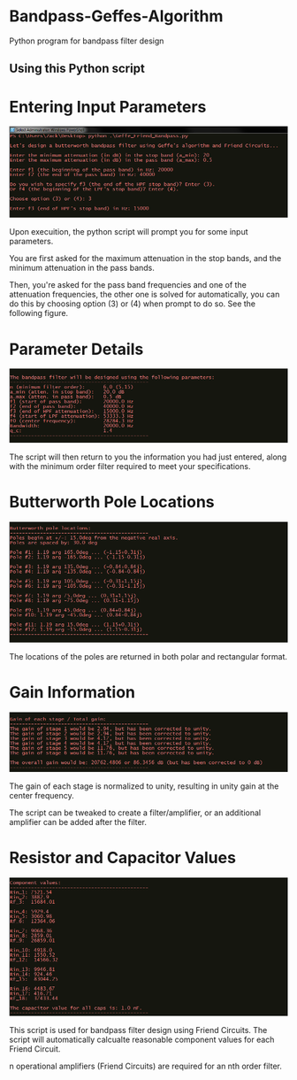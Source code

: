 # Bandpass-Geffes-Algorithm
Python program for bandpass filter design


## Using this Python script


# Entering Input Parameters
[![solarized dualmode](https://github.com/freq0ut/Bandpass-Geffes-Algorithm/blob/master/Pics/geffe_image1.png)](#features)

Upon execuition, the python script will prompt you for some input parameters.

You are first asked for the maximum attenuation in the stop bands, and the minimum attenuation in the pass bands.

Then, you're asked for the pass band frequencies and one of the attenuation frequencies, the other one is solved for automatically, you can do this by choosing option (3) or (4) when prompt to do so. See the following figure.



# Parameter Details
[![solarized dualmode](https://github.com/freq0ut/Bandpass-Geffes-Algorithm/blob/master/Pics/geffe_image2.png)](#features)

The script will then return to you the information you had just entered, along with the minimum order filter required to meet your specifications.



# Butterworth Pole Locations
[![solarized dualmode](https://github.com/freq0ut/Bandpass-Geffes-Algorithm/blob/master/Pics/geffe_image3.png)](#features)

The locations of the poles are returned in both polar and rectangular format.



# Gain Information
[![solarized dualmode](https://github.com/freq0ut/Bandpass-Geffes-Algorithm/blob/master/Pics/geffe_image4.png)](#features)

The gain of each stage is normalized to unity, resulting in unity gain at the center frequency. 

The script can be tweaked to create a filter/amplifier, or an additional amplifier can be added after the filter.



# Resistor and Capacitor Values
[![solarized dualmode](https://github.com/freq0ut/Bandpass-Geffes-Algorithm/blob/master/Pics/geffe_image5.png)](#features)

This script is used for bandpass filter design using Friend Circuits. The script will automatically calcualte reasonable component values for each Friend Circuit.

n operational amplifiers (Friend Circuits) are required for an nth order filter.


